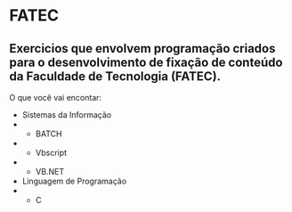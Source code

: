 # FATEC

## Exercicios que envolvem programação criados para o desenvolvimento de fixação de conteúdo da Faculdade de Tecnologia (FATEC).

O que você vai encontar:
* Sistemas da Informação
*  * BATCH
*  * Vbscript
*  * VB.NET
*  Linguagem de Programação
*  * C

